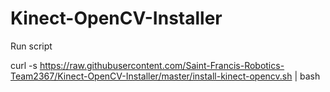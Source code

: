# Kinect-OpenCV-Installer

Run script

curl -s https://raw.githubusercontent.com/Saint-Francis-Robotics-Team2367/Kinect-OpenCV-Installer/master/install-kinect-opencv.sh | bash
